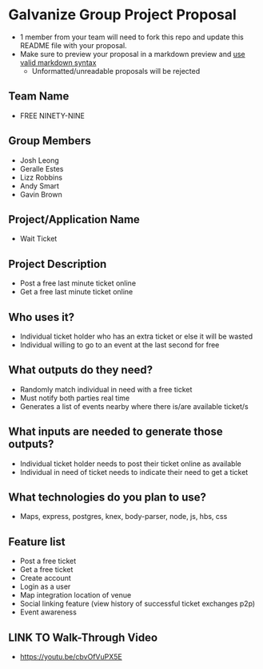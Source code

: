 # Galvanize Group Project Proposal

* 1 member from your team will need to fork this repo and update this README file with your proposal.
* Make sure to preview your proposal in a markdown preview and [use valid markdown syntax](https://help.github.com/articles/basic-writing-and-formatting-syntax/)
  * Unformatted/unreadable proposals will be rejected

## Team Name

* FREE NINETY-NINE

## Group Members

* Josh Leong
* Geralle Estes
* Lizz Robbins
* Andy Smart
* Gavin Brown

## Project/Application Name

* Wait Ticket

## Project Description

* Post a free last minute ticket online
* Get a free last minute ticket online

## Who uses it?

* Individual ticket holder who has an extra ticket or else it will be wasted
* Individual willing to go to an event at the last second for free

## What outputs do they need?

* Randomly match individual in need with a free ticket
* Must notify both parties real time
* Generates a list of events nearby where there is/are available ticket/s

## What inputs are needed to generate those outputs?

* Individual ticket holder needs to post their ticket online as available
* Individual in need of ticket needs to indicate their need to get a ticket

## What technologies do you plan to use?

* Maps, express, postgres, knex, body-parser, node, js, hbs, css

## Feature list

* Post a free ticket
* Get a free ticket
* Create account
* Login as a user
* Map integration location of venue
* Social linking feature (view history of successful ticket exchanges p2p)
* Event awareness

## LINK TO Walk-Through Video
* https://youtu.be/cbvOfVuPX5E
